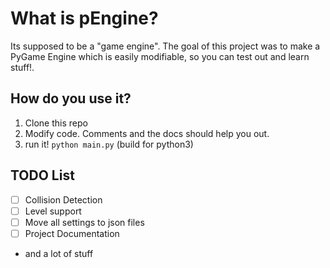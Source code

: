 # What is pEngine?
Its supposed to be a "game engine". The goal of this project was to make a PyGame Engine which is easily modifiable, so you can test out and learn stuff!.

## How do you use it?
1. Clone this repo
2. Modify code. Comments and the docs should help you out.
3. run it! ``python main.py`` (build for python3)

## TODO List

- [ ] Collision Detection
- [ ] Level support
- [ ] Move all settings to json files
- [ ] Project Documentation
- and a lot of stuff